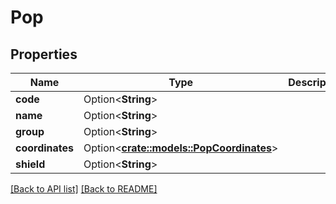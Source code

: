# Pop

## Properties

Name | Type | Description | Notes
------------ | ------------- | ------------- | -------------
**code** | Option<**String**> |  | 
**name** | Option<**String**> |  | 
**group** | Option<**String**> |  | 
**coordinates** | Option<[**crate::models::PopCoordinates**](PopCoordinates.md)> |  | 
**shield** | Option<**String**> |  | 

[[Back to API list]](../README.md#documentation-for-api-endpoints) [[Back to README]](../README.md)


